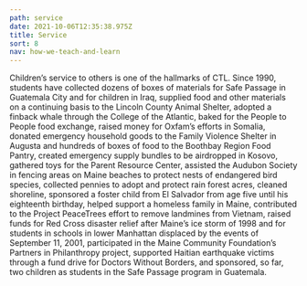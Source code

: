 ```yaml
---
path: service
date: 2021-10-06T12:35:38.975Z
title: Service
sort: 8
nav: how-we-teach-and-learn
---
```

Children’s service to others is one of the hallmarks of CTL. Since 1990, students have collected dozens of boxes of materials for Safe Passage in Guatemala City and for children in Iraq, supplied food and other materials on a continuing basis to the Lincoln County Animal Shelter, adopted a finback whale through the College of the Atlantic, baked for the People to People food exchange, raised money for Oxfam’s efforts in Somalia, donated emergency household goods to the Family Violence Shelter in Augusta and hundreds of boxes of food to the Boothbay Region Food Pantry, created emergency supply bundles to be airdropped in Kosovo, gathered toys for the Parent Resource Center, assisted the Audubon Society in fencing areas on Maine beaches to protect nests of endangered bird species, collected pennies to adopt and protect rain forest acres, cleaned shoreline, sponsored a foster child from El Salvador from age five until his eighteenth birthday, helped support a homeless family in Maine, contributed to the Project PeaceTrees effort to remove landmines from Vietnam, raised funds for Red Cross disaster relief after Maine’s ice storm of 1998 and for students in schools in lower Manhattan displaced by the events of September 11, 2001, participated in the Maine Community Foundation’s Partners in Philanthropy project, supported Haitian earthquake victims through a fund drive for Doctors Without Borders, and sponsored, so far, two children as students in the Safe Passage program in Guatemala.